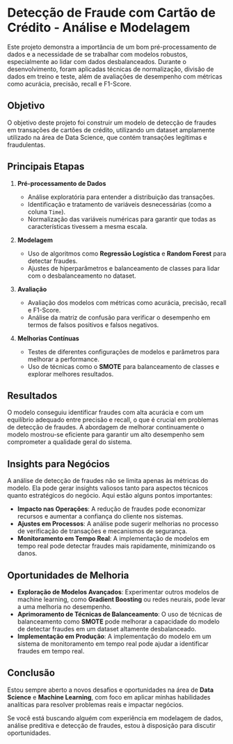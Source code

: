 # Detecção de Fraude com Cartão de Crédito - Análise e Modelagem

Este projeto demonstra a importância de um bom pré-processamento de dados e a necessidade de se trabalhar com modelos robustos, especialmente ao lidar com dados desbalanceados. Durante o desenvolvimento, foram aplicadas técnicas de normalização, divisão de dados em treino e teste, além de avaliações de desempenho com métricas como acurácia, precisão, recall e F1-Score.

## Objetivo

O objetivo deste projeto foi construir um modelo de detecção de fraudes em transações de cartões de crédito, utilizando um dataset amplamente utilizado na área de Data Science, que contém transações legítimas e fraudulentas.

## Principais Etapas

1. **Pré-processamento de Dados**
   - Análise exploratória para entender a distribuição das transações.
   - Identificação e tratamento de variáveis desnecessárias (como a coluna `Time`).
   - Normalização das variáveis numéricas para garantir que todas as características tivessem a mesma escala.

2. **Modelagem**
   - Uso de algoritmos como **Regressão Logística** e **Random Forest** para detectar fraudes.
   - Ajustes de hiperparâmetros e balanceamento de classes para lidar com o desbalanceamento no dataset.

3. **Avaliação**
   - Avaliação dos modelos com métricas como acurácia, precisão, recall e F1-Score.
   - Análise da matriz de confusão para verificar o desempenho em termos de falsos positivos e falsos negativos.

4. **Melhorias Contínuas**
   - Testes de diferentes configurações de modelos e parâmetros para melhorar a performance.
   - Uso de técnicas como o **SMOTE** para balanceamento de classes e explorar melhores resultados.

## Resultados

O modelo conseguiu identificar fraudes com alta acurácia e com um equilíbrio adequado entre precisão e recall, o que é crucial em problemas de detecção de fraudes. A abordagem de melhorar continuamente o modelo mostrou-se eficiente para garantir um alto desempenho sem comprometer a qualidade geral do sistema.

## Insights para Negócios

A análise de detecção de fraudes não se limita apenas às métricas do modelo. Ela pode gerar insights valiosos tanto para aspectos técnicos quanto estratégicos do negócio. Aqui estão alguns pontos importantes:

- **Impacto nas Operações**: A redução de fraudes pode economizar recursos e aumentar a confiança do cliente nos sistemas.
- **Ajustes em Processos**: A análise pode sugerir melhorias no processo de verificação de transações e mecanismos de segurança.
- **Monitoramento em Tempo Real**: A implementação de modelos em tempo real pode detectar fraudes mais rapidamente, minimizando os danos.

## Oportunidades de Melhoria

- **Exploração de Modelos Avançados**: Experimentar outros modelos de machine learning, como **Gradient Boosting** ou redes neurais, pode levar a uma melhoria no desempenho.
- **Aprimoramento de Técnicas de Balanceamento**: O uso de técnicas de balanceamento como **SMOTE** pode melhorar a capacidade do modelo de detectar fraudes em um dataset altamente desbalanceado.
- **Implementação em Produção**: A implementação do modelo em um sistema de monitoramento em tempo real pode ajudar a identificar fraudes em tempo real.

## Conclusão

Estou sempre aberto a novos desafios e oportunidades na área de **Data Science** e **Machine Learning**, com foco em aplicar minhas habilidades analíticas para resolver problemas reais e impactar negócios.

Se você está buscando alguém com experiência em modelagem de dados, análise preditiva e detecção de fraudes, estou à disposição para discutir oportunidades.
